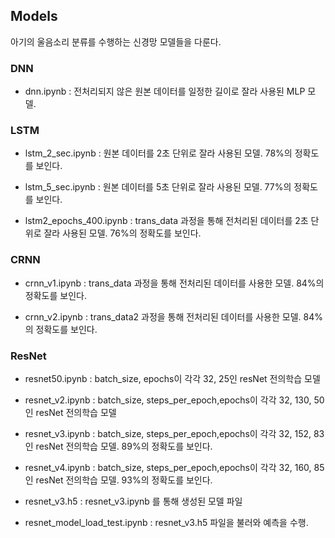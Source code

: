 ## Models

아기의 울음소리 분류를 수행하는 신경망 모델들을 다룬다.

### DNN

- dnn.ipynb : 전처리되지 않은 원본 데이터를 일정한 길이로 잘라 사용된 MLP 모델.

### LSTM

- lstm_2_sec.ipynb : 원본 데이터를 2초 단위로 잘라 사용된 모델. 78%의 정확도를 보인다.

- lstm_5_sec.ipynb : 원본 데이터를 5초 단위로 잘라 사용된 모델. 77%의 정확도를 보인다.

- lstm2_epochs_400.ipynb : trans_data 과정을 통해 전처리된 데이터를 2초 단위로 잘라 사용된 모델. 76%의 정확도를 보인다.

### CRNN

- crnn_v1.ipynb : trans_data 과정을 통해 전처리된 데이터를 사용한 모델. 84%의 정확도를 보인다.

- crnn_v2.ipynb : trans_data2 과정을 통해 전처리된 데이터를 사용한 모델. 84%의 정확도를 보인다.

### ResNet

- resnet50.ipynb : batch_size, epochs이 각각 32, 25인 resNet 전의학습 모델

- resnet_v2.ipynb : batch_size, steps_per_epoch,epochs이 각각 32, 130, 50인 resNet 전의학습 모델

- resnet_v3.ipynb : batch_size, steps_per_epoch,epochs이 각각 32, 152, 83 인 resNet 전의학습 모델. 89%의 정확도를 보인다.

- resnet_v4.ipynb : batch_size, steps_per_epoch,epochs이 각각 32, 160, 85 인 resNet 전의학습 모델. 93%의 정확도를 보인다.

- resnet_v3.h5 : resnet_v3.ipynb 를 통해 생성된 모델 파일

- resnet_model_load_test.ipynb : resnet_v3.h5 파일을 불러와 예측을 수행.
